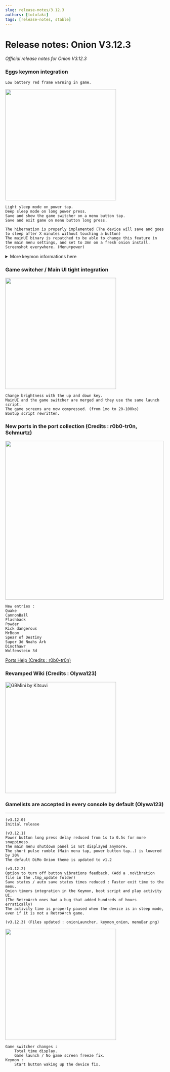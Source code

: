 ```yaml
---
slug: release-notes/3.12.3
authors: [totofaki]
tags: [release-notes, stable]
---
```


# Release notes: Onion V3.12.3

*Official release notes for Onion V3.12.3*

<Truncate />


### Eggs keymon integration

    Low battery red frame warning in game.  

<img src="https://user-images.githubusercontent.com/16885275/177217769-32533d60-d052-45f2-b108-ecd187124733.png" width="350"/>

    Light sleep mode on power tap.     
    Deep sleep mode on long power press.   
    Save and show the game switcher on a menu button tap.   
    Save and exit game on menu button long press.   

    The hibernation is properly implemented (The device will save and goes to sleep after X minutes without touching a button) 
    The mainUI binary is repatched to be able to change this feature in the main menu settings, and set to 3mn on a fresh onion install.   
    Screenshot everywhere. (Menu+power)     

<details>
<summary>More keymon informations here</summary>


**POWER button:**  
Suspend by press for one second or less.
Press and hold for 5 seconds to force close the current foreground application.
Press and hold for 10 seconds to force shutdown.

- Unlike stock, suspend actually stops the foreground application.
- Both close/shutdown will auto-save if retroarch is running and AutoSaveState setting is enabled. (also for Hibernate below)

- Shutdown when MainUI/onionLauncher is running.
- DeepSleep when retroarch is running and AutoSave setting is ON.
- Otherwise, nothing happens.

**Hibernate function:**  
Suspend after the time set in Setting > Hibernate has elapsed without any buttons being pressed.
Shutdown after 5 minutes of suspended state and no USB power connected.

The current onion disables Hibernate during installation and does not allow configuration.
- If you want to enable, you can change it by booting without SD, configure in Setting, and then boot with onion again.
- It can also be set on a minute-by-minute basis by editing /appconfigs/system.json using Commander. ("hibernate" line)

**Low battery warning:**  
If battery falls below about 17%, a warning will appear in the screen.
- Stock displays an icon in the upper right corner, but custom displays a red frame across the entire screen.

If battery falls below about 4%, AutoSave & Exit when retroarch is running and AutoSave setting is ON.

**SELECT button:**  
Adjust the brightness by pressing L2/R2 while holding down.

- Extended functions:

**During suspend - MENU button:**  
Take a screenshot. a png file will be saved in /Screenshots in SD. (Same function as scrshot app)

</details>


### Game switcher / Main UI tight integration    
<img src="https://user-images.githubusercontent.com/16885275/177045714-bc6ab713-4fbf-49b8-b34c-f8ac1ce5e034.png" width="350"/>

    Change brightness with the up and down key.    
    MainUI and the game switcher are merged and they use the same launch script.     
    The game screens are now compressed. (from 1mo to 20-100ko)    
    Bootup script rewritten.     

### New ports in the port collection (Credits : r0b0-tr0n, Schmurtz)   
<img src="https://user-images.githubusercontent.com/16885275/177214139-b874b0e6-df84-4c9c-a12c-c827ae82747e.png" width="500"/>   

    New entries :  
    Quake   
    CannonBall   
    Flashback   
    Powder   
    Rick dangerous   
    MrBoom   
    Spear of Destiny   
    Super 3d Noahs Ark   
    Dinothawr   
    Wolfenstein 3d   

[Ports Help (Credits : r0b0-tr0n)](https://github.com/OnionUI/Onion/files/9044872/Ports.Help.pdf)

### Revamped Wiki (Credits : Olywa123) 
[<img title="GBMini by Kitsuvi" width="350px" src="https://user-images.githubusercontent.com/16885275/177215817-21a20392-3cd3-4b37-a667-ee42dbc93450.jpg?raw=true" />](https://github.com/Sichroteph/Onion/wiki/2.-Onion-Emulators-&-Ports) &nbsp; 

### Gamelists are accepted in every console by default (Olywa123)

---

    (v3.12.0) 
    Initial release

    (v3.12.1) 
    Power button long press delay reduced from 1s to 0.5s for more snappiness. 
    The main menu shutdown panel is not displayed anymore.
    The short pulse rumble (Main menu tap, power button tap..) is lowered by 20%
    The default DiMo Onion theme is updated to v1.2

    (v3.12.2)
    Option to turn off button vibrations feedback. (Add a .noVibration file in the .tmp_update folder)
    Save states / auto save states times reduced : Faster exit time to the menu.
    Onion timers integration in the Keymon, boot script and play activity UI.
    (The RetroArch ones had a bug that added hundreds of hours erratically)
    The activity time is properly paused when the device is in sleep mode, even if it is not a RetroArch game.
    
    (v3.12.3) (Files updated : onionLauncher, keymon_onion, menuBar.png)     

<img src="https://user-images.githubusercontent.com/16885275/178365221-0af0b012-0e6a-45cf-b341-823a5dfa98cc.png" width="350"/>  


    Game switcher changes :      
        Total time display.    
        Game launch / No game screen freeze fix.    
    Keymon :      
        Start button waking up the device fix.    
